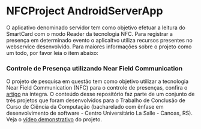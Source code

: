 # NFCProject AndroidServerApp
O aplicativo denominado servidor tem como objetivo efetuar a leitura do SmartCard com o modo Reader da tecnologia NFC.
Para registrar a presença em determinado evento o aplicaitvo utiliza recursos presentes no webservice desenvolvido.  Para maiores informações sobre o projeto como um todo, por favor leia o item abaixo:

<h3>Controle de Presença utilizando Near Field Communication</h3>
O projeto de pesquisa em questão tem como objetivo utilizar a tecnologia Near Field Communication (NFC) para o controle de presenças, confira o <a href="http://pt.slideshare.net/marcielribeirotorres/controle-de-presenas-utilizando-nfc" target="_blank">artigo</a> na íntegra.
O conteúdo desse repositório faz parte de um conjunto de três projetos que foram desenvolvidos para o Trabalho de Conclusão de Curso de Ciência da Computação (bacharelado com ênfase em desenvolvimento de software - Centro Universitário La Salle - Canoas, RS). 
 Veja o <a href="https://www.youtube.com/watch?v=86peaW43-_I" target="_blank">vídeo demonstrativo</a> do projeto.
